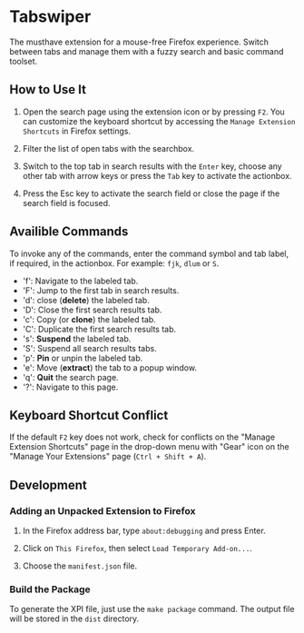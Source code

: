 # Tabswiper

The musthave extension for a mouse-free Firefox experience.
Switch between tabs and manage them with a fuzzy search and basic command toolset.

## How to Use It

1. Open the search page using the extension icon or by pressing `F2`.
  You can customize the keyboard shortcut by accessing the `Manage Extension Shortcuts` in Firefox settings.

1. Filter the list of open tabs with the searchbox.

1. Switch to the top tab in search results with the `Enter` key, choose any other tab with arrow keys or press the `Tab` key to activate the actionbox.

1. Press the Esc key to activate the search field or close the page if the search field is focused.

## Availible Commands

To invoke any of the commands, enter the command symbol and tab label, if
required, in the actionbox. For example: `fjk`, `dlum` or `S`.

- 'f': Navigate to the labeled tab.
- 'F': Jump to the first tab in search results.
- 'd': close (**delete**) the labeled tab.
- 'D': Close the first search results tab.
- 'c': Copy (or **clone**) the labeled tab.
- 'C': Duplicate the first search results tab.
- 's': **Suspend** the labeled tab.
- 'S': Suspend all search results tabs.
- 'p': **Pin** or unpin the labeled tab.
- 'e': Move (**extract**) the tab to a popup window.
- 'q': **Quit** the search page.
- '?': Navigate to this page.

## Keyboard Shortcut Conflict

If the default `F2` key does not work, check for conflicts on the "Manage Extension Shortcuts" page in the drop-down menu with "Gear" icon on the "Manage Your Extensions" page (`Ctrl + Shift + A`).

## Development

### Adding an Unpacked Extension to Firefox

1. In the Firefox address bar, type `about:debugging` and press Enter.

1. Click on `This Firefox`, then select `Load Temporary Add-on...`.

1. Choose the `manifest.json` file.

### Build the Package

To generate the XPI file, just use the `make package` command.
The output file will be stored in the `dist` directory.
